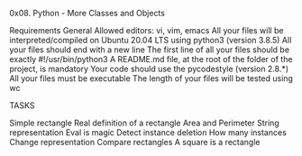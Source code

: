 0x08. Python - More Classes and Objects

Requirements General Allowed editors: vi, vim, emacs All your files will be interpreted/compiled on Ubuntu 20.04 LTS using python3 (version 3.8.5) All your files should end with a new line The first line of all your files should be exactly #!/usr/bin/python3 A README.md file, at the root of the folder of the project, is mandatory Your code should use the pycodestyle (version 2.8.*) All your files must be executable The length of your files will be tested using wc

TASKS

Simple rectangle
Real definition of a rectangle
Area and Perimeter
String representation
Eval is magic
Detect instance deletion
How many instances
Change representation
Compare rectangles
A square is a rectangle
